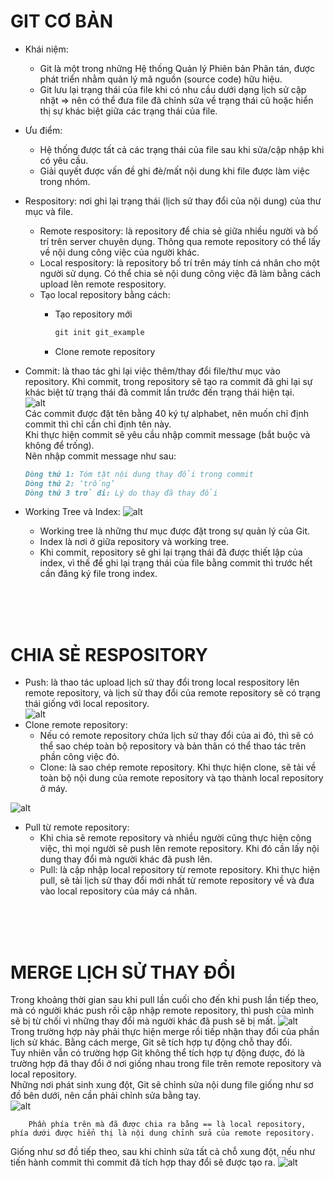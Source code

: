 # GIT CƠ BẢN

+ Khái niệm:
  + Git là một trong những Hệ thống Quản lý Phiên bản Phân tán, được phát triển nhằm quản lý mã nguồn (source code) hữu hiệu.
  + Git lưu lại trạng thái của file khi có nhu cầu dưới dạng lịch sử cập nhật => nên có thể đưa file đã chỉnh sửa về trạng thái cũ hoặc hiển thị sự khác biệt giữa các trạng thái của file.
+ Ưu điểm:
  + Hệ thống được tất cả các trạng thái của file sau khi sửa/cập nhập khi có yêu cầu.
  + Giải quyết được vấn đề ghi đè/mất nội dung khi file được làm việc trong nhóm.
+ Respository: nơi ghi lại trạng thái (lịch sử thay đổi của nội dung) của thư mục và file.<br>
  + Remote respository: là repository để chia sẻ  giữa nhiều người và bố trí trên server chuyên dụng. Thông qua remote repository có thể lấy về nội dung công việc của người khác.
  + Local respository: là repository bố trí trên máy tính cá nhân cho một người sử dụng. Có thể chia sẻ nội dung công việc đã làm bằng cách upload lên remote respository.
  + Tạo local repository bằng cách:
    + Tạo repository mới

        ```markdown
        git init git_example
        ```

    + Clone remote repository

+ Commit: là thao tác ghi lại việc thêm/thay đổi file/thư mục vào repository. Khi commit, trong repository sẽ tạo ra commit đã ghi lại sự khác biệt từ trạng thái đã commit lần trước đến trạng thái hiện tại.<br>
![alt](https://backlog.com/git-tutorial/vn/img/post/intro/capture_intro1_3_1.png)<br>
Các commit được đặt tên bằng 40 ký tự alphabet, nên muốn chỉ định commit thì chỉ cần chỉ định tên này.<br>
Khi thực hiện commit sẽ yêu cầu nhập commit message (bắt buộc và không để trống).<br>
Nên nhập commit message như sau:

    ```markdown
    Dòng thứ 1: Tóm tặt nội dung thay đổi trong commit
    Dòng thứ 2: ‘trống’
    Dòng thứ 3 trở đi: Lý do thay đã thay đổi
    ```

+ Working Tree và Index:
![alt](https://backlog.com/git-tutorial/vn/img/post/intro/capture_intro1_4_1.png)<br>
  + Working tree là những thư mục được đặt trong sự quản lý của Git.<br>
  + Index là nơi ở giữa repository và working tree.<br>
  + Khi commit, repository sẽ ghi lại trạng thái đã được thiết lập của index, vì thế để ghi lại trạng thái của file bằng commit thì trước hết cần đăng ký file trong index.
<br>
<br>
<br>

# CHIA SẺ RESPOSITORY

+ Push: là thao tác upload lịch sử thay đổi trong local respository lên remote repository, và lịch sử thay đổi của remote repository sẽ có trạng thái giống với local repository.<br>
![alt](https://backlog.com/git-tutorial/vn/img/post/intro/capture_intro3_1_1.png)<br>
+ Clone remote repository:
  + Nếu có remote repository chứa lịch sử thay đổi của ai đó, thì sẽ có thể sao chép toàn bộ repository và bản thân có thể thao tác trên phần công việc đó.
  + Clone: là sao chép remote repository. Khi thực hiện clone, sẽ tải về toàn bộ nội dung của remote repository và tạo thành local repository ở máy.<br>

![alt](https://backlog.com/git-tutorial/vn/img/post/intro/capture_intro3_3_1.png)<br>

+ Pull từ remote repository:
  + Khi chia sẽ remote repository và nhiều người cũng thực hiện công việc, thì mọi người sẽ push lên remote repository. Khi đó cần lấy nội dung thay đổi mà người khác đã push lên.
  + Pull: là cập nhập local repository từ remote repository. Khi thực hiện pull, sẽ tải lịch sử thay đổi mới nhất từ remote repository về và đưa vào local repository của máy cá nhân.<br>
<br>
<br>
<br>

# MERGE LỊCH SỬ THAY ĐỔI

Trong khoảng thời gian sau khi pull lần cuối cho đến khi push lần tiếp theo, mà có người khác push rồi cập nhập remote repository, thì push của mình sẽ bị từ chối vì những thay đổi mà người khác đã push sẽ bị mất.
![alt](https://backlog.com/git-tutorial/vn/img/post/intro/capture_intro5_1_1.png)<br>
Trong trường hợp này phải thực hiện merge rồi tiếp nhận thay đổi của phần lịch sử khác. Bằng cách merge, Git sẽ tích hợp tự động chỗ thay đổi.<br>
Tuy nhiên vẫn có trường hợp Git không thể tích hợp tự động được, đó là trường hợp đã thay đổi ở nơi giống nhau trong file trên remote repository và local repository.<br>
Những nơi phát sinh xung đột, Git sẽ chỉnh sửa nội dung file giống như sơ đồ bên dưới, nên cần phải chỉnh sửa bằng tay.<br>
![alt](https://backlog.com/git-tutorial/vn/img/post/intro/capture_intro5_1_3.png)<br>

        Phần phía trên mà đã được chia ra bằng == là local repository, phía dưới được hiển thị là nội dung chỉnh sửa của remote repository.
Giống như sơ đồ tiếp theo, sau khi chỉnh sửa tất cả chỗ xung đột, nếu như tiến hành commit thì commit đã tích hợp thay đổi sẽ được tạo ra.
![alt](https://backlog.com/git-tutorial/vn/img/post/intro/capture_intro5_1_4.png)
